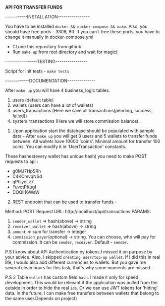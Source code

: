 **API FOR TRANSFER FUNDS**

-----------INSTALLATION----------------

You have to be installed `docker && docker-compose && make`.
Also, you should have free ports - 3306, 80. If you can`t free these ports, you have to change it manually in docker-compose.yml

- CLone this repository from github
- Run `make up` from root directory and wait for magic)

----------------TESTING----------------

Script for init tests - 
`make tests`

------------DOCUMENTATION--------------

After `make up` you will have 4 business_logic tables. 
1. users (default table)
2. wallets (users can have a lot of wallets)
3. users_transactions (Here we save all transactions(pending, success, failed))
4. system_transactions (Here we will store commission balance).

1) Upon application start the database should be populated with sample data - 
After `make up` you will get 3 users and 5 wallets to transfer funds between. All wallets have 10000 'coins'.
Minimal amount for transfer  100 coins. You can modify it in 'UserTransaction' constants.   
   
These hashes(every wallet has unique hash) you need to make POST requests to api :
   - g0MJ7HpSRh
   - C4KCmvqNSd
   - qPtljyeLz7 
   - FuvqtPKugf 
   - DOQli16WsW 


2) REST endpoint that can be used to transfer funds -

Method: POST
Request URL: http://localhost/api/transactions
PARAMS:
1. `sender_wallet` => hash(above) -> string 
2. `receiver_wallet` => hash(above) -> string
3. `amount` => sum for transfer -> integer
4. `commission_payer`(optional) -> string. You can choose, who will pay for commission.
It can be `sender`, `receiver`. Default - `sender`.



P.S 
    I know about API Authentication by tokens.I missed it on purpose by your advice.
Also, I skipped `creating user/top-up wallet`. If I did this in real life, I would also add different currencies to wallets.
But you gave me several clean hours for this task, that's why some moments are missed.

P.S 2
    Table `wallet` has custom field `hash`. I made it only for speed development.
This would be relevant if the application was pulled from the outside in order to hide the real `ids`.
Or we can use JWT tokens for 'hiding' data. In the future, I can make free transfers between wallets that belong to the same user.Depends on project)
